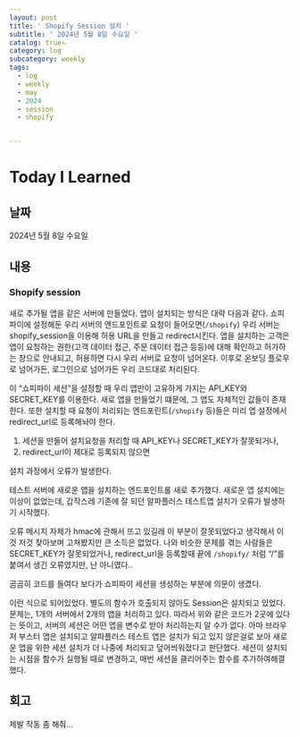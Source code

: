 ```yaml
---
layout: post
title: ' Shopify Session 설치 '
subtitle: ' 2024년 5월 8일 수요일 '
catalog: trueㄴ
category: log
subcategory: weekly
tags:
  - log
  - weekly
  - may
  - 2024
  - session
  - shopify


---
```


# Today I Learned

## 날짜

2024년 5월 8일 수요일

## 내용

### Shopify session

 새로 추가될 앱을 같은 서버에 만들었다. 앱이 설치되는 방식은 대략 다음과 같다. 쇼피파이에 설정해둔 우리 서버의 엔드포인트로 요청이 들어오면(`/shopify`) 우리 서버는 shopify_session을 이용해 허용 URL을 만들고 redirect시킨다. 앱을 설치하는 고객은 앱이 요청하는 권한(고객 데이터 접근, 주문 데이터 접근 등등)에 대해 확인하고 허가하는 창으로 안내되고, 허용하면 다시 우리 서버로 요청이 넘어온다. 이후로 온보딩 플로우로 넘어가든, 로그인으로 넘어가든 우리 코드대로 처리된다.

 이 “쇼피파이 세션”을 설정할 때 우리 앱만이 고유하게 가지는 API_KEY와 SECRET_KEY를 이용한다. 새로 앱을 만들었기 떄문에, 그 앱도 자체적인 값들이 존재한다. 또한 설치할 때 요청이 처리되는 엔드포린트(`/shopify` 등)들은 미리 앱 설정에서 redirect_url로 등록해놔야 한다.

1. 세션을 만들어 설치요청을 처리할 때 API_KEY나 SECRET_KEY가 잘못되거나,
2. redirect_url이 제대로 등록되지 않으면

설치 과정에서 오류가 발생한다.

 테스트 서버에 새로운 앱을 설치하는 엔드포인트롤 새로 추가했다. 새로운 앱 설치에는 이상이 없었는데, 갑작스레 기존에 잘 되던 알파플러스 테스트앱 설치가 오류가 발생하기 시작했다.

 오류 메시지 자체가 hmac에 관해서 뜨고 있길래 이 부분이 잘못되었다고 생각해서 이것 저것 찾아보며 고쳐봤지만 큰 소득은 없었다. 나와 비슷한 문제를 겪는 사람들은 SECRET_KEY가 잘못되었거나, redirect_url을 등록할때 끝에 `/shopify/` 처럼 “/”를 붙여서 생긴 오류였지만, 난 아니였다.. 

 곰곰히 코드를 들여다 보다가 쇼피파이 세션을 생성하는 부분에 의문이 생겼다.


 이런 식으로 되어있었다. 별도의 함수가 호출되지 않아도 Session은 설치되고 있었다. 문제는, 1개의 서버에서 2개의 앱을 처리하고 있다. 따라서 위와 같은 코드가 2곳에 있다는 뜻이고, 서버의 세션은 어떤 앱을 변수로 받아 처리하는지 알 수가 없다. 아마 브라우저 부스터 앱은 설치되고 알파플러스 테스트 앱은 설치가 되고 있지 않은걸로 보아 새로운 앱을 위한 세션 설치가 더 나중에 처리되고 덮어씌워졌다고 판단했다. 세션이 설치되는 시점을 함수가 실행될 때로 변경하고, 매번 세션을 클리어주는 함수를 추가하여해결했다.


## 회고

제발 작동 좀 해줘…